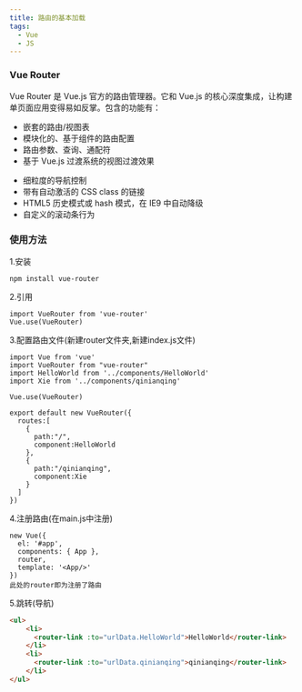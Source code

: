 ```yaml
---
title: 路由的基本加载
tags:
  - Vue
  - JS
---
```


### Vue Router
  Vue Router 是 Vue.js 官方的路由管理器。它和 Vue.js 的核心深度集成，让构建单页面应用变得易如反掌。包含的功能有：
  - 嵌套的路由/视图表
  - 模块化的、基于组件的路由配置
  - 路由参数、查询、通配符
  - 基于 Vue.js 过渡系统的视图过渡效果
  <!-- more -->
  - 细粒度的导航控制
  - 带有自动激活的 CSS class 的链接
  - HTML5 历史模式或 hash 模式，在 IE9 中自动降级
  - 自定义的滚动条行为     

### 使用方法
  1.安装
  ```
  npm install vue-router
  ```
  2.引用
  ```
  import VueRouter from 'vue-router'
  Vue.use(VueRouter)
  ```
  3.配置路由文件(新建router文件夹,新建index.js文件)
  ```
  import Vue from 'vue'
  import VueRouter from "vue-router"
  import HelloWorld from '../components/HelloWorld'
  import Xie from '../components/qinianqing'

  Vue.use(VueRouter)

  export default new VueRouter({
    routes:[
      {
        path:"/",
        component:HelloWorld
      },
      {
        path:"/qinianqing",
        component:Xie
      }
    ]
  })
  ```
  4.注册路由(在main.js中注册)
  ```
  new Vue({
    el: '#app',
    components: { App },
    router,
    template: '<App/>'
  })
  此处的router即为注册了路由
  ```
  5.跳转(导航)
  ``` HTML
  <ul>
      <li>
        <router-link :to="urlData.HelloWorld">HelloWorld</router-link>
      </li>
      <li>
        <router-link :to="urlData.qinianqing">qinianqing</router-link>
      </li>
  </ul>
  ```
